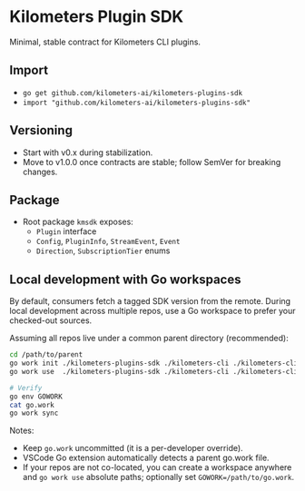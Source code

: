# Kilometers Plugin SDK

Minimal, stable contract for Kilometers CLI plugins.

## Import

- `go get github.com/kilometers-ai/kilometers-plugins-sdk`
- `import "github.com/kilometers-ai/kilometers-plugins-sdk"`

## Versioning

- Start with v0.x during stabilization.
- Move to v1.0.0 once contracts are stable; follow SemVer for breaking changes.

## Package

- Root package `kmsdk` exposes:
  - `Plugin` interface
  - `Config`, `PluginInfo`, `StreamEvent`, `Event`
  - `Direction`, `SubscriptionTier` enums

## Local development with Go workspaces

By default, consumers fetch a tagged SDK version from the remote. During local development across multiple repos, use a Go workspace to prefer your checked-out sources.

Assuming all repos live under a common parent directory (recommended):

```bash
cd /path/to/parent
go work init ./kilometers-plugins-sdk ./kilometers-cli ./kilometers-cli-plugins
go work use  ./kilometers-plugins-sdk ./kilometers-cli ./kilometers-cli-plugins

# Verify
go env GOWORK
cat go.work
go work sync
```

Notes:
- Keep `go.work` uncommitted (it is a per-developer override).
- VSCode Go extension automatically detects a parent go.work file.
- If your repos are not co-located, you can create a workspace anywhere and `go work use` absolute paths; optionally set `GOWORK=/path/to/go.work`.
